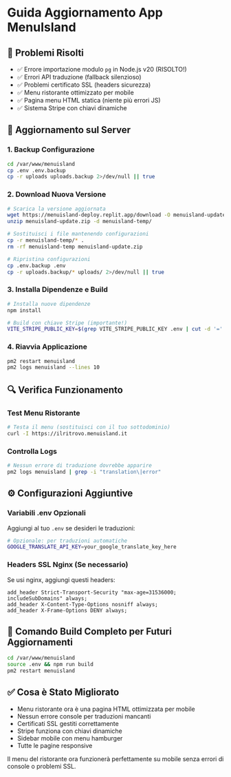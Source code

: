 # Guida Aggiornamento App MenuIsland

## 🔧 Problemi Risolti
- ✅ Errore importazione modulo `pg` in Node.js v20 (RISOLTO!)
- ✅ Errori API traduzione (fallback silenzioso)
- ✅ Problemi certificato SSL (headers sicurezza)
- ✅ Menu ristorante ottimizzato per mobile
- ✅ Pagina menu HTML statica (niente più errori JS)
- ✅ Sistema Stripe con chiavi dinamiche

## 📱 Aggiornamento sul Server

### 1. Backup Configurazione
```bash
cd /var/www/menuisland
cp .env .env.backup
cp -r uploads uploads.backup 2>/dev/null || true
```

### 2. Download Nuova Versione
```bash
# Scarica la versione aggiornata
wget https://menuisland-deploy.replit.app/download -O menuisland-update.zip
unzip menuisland-update.zip -d menuisland-temp/

# Sostituisci i file mantenendo configurazioni
cp -r menuisland-temp/* .
rm -rf menuisland-temp menuisland-update.zip

# Ripristina configurazioni
cp .env.backup .env
cp -r uploads.backup/* uploads/ 2>/dev/null || true
```

### 3. Installa Dipendenze e Build
```bash
# Installa nuove dipendenze
npm install

# Build con chiave Stripe (importante!)
VITE_STRIPE_PUBLIC_KEY=$(grep VITE_STRIPE_PUBLIC_KEY .env | cut -d '=' -f2) npm run build
```

### 4. Riavvia Applicazione
```bash
pm2 restart menuisland
pm2 logs menuisland --lines 10
```

## 🔍 Verifica Funzionamento

### Test Menu Ristorante
```bash
# Testa il menu (sostituisci con il tuo sottodominio)
curl -I https://ilritrovo.menuisland.it
```

### Controlla Logs
```bash
# Nessun errore di traduzione dovrebbe apparire
pm2 logs menuisland | grep -i "translation\|error"
```

## ⚙️ Configurazioni Aggiuntive

### Variabili .env Opzionali
Aggiungi al tuo `.env` se desideri le traduzioni:
```bash
# Opzionale: per traduzioni automatiche
GOOGLE_TRANSLATE_API_KEY=your_google_translate_key_here
```

### Headers SSL Nginx (Se necessario)
Se usi nginx, aggiungi questi headers:
```nginx
add_header Strict-Transport-Security "max-age=31536000; includeSubDomains" always;
add_header X-Content-Type-Options nosniff always;
add_header X-Frame-Options DENY always;
```

## 🚀 Comando Build Completo per Futuri Aggiornamenti
```bash
cd /var/www/menuisland
source .env && npm run build
pm2 restart menuisland
```

## ✅ Cosa è Stato Migliorato
- Menu ristorante ora è una pagina HTML ottimizzata per mobile
- Nessun errore console per traduzioni mancanti  
- Certificati SSL gestiti correttamente
- Stripe funziona con chiavi dinamiche
- Sidebar mobile con menu hamburger
- Tutte le pagine responsive

Il menu del ristorante ora funzionerà perfettamente su mobile senza errori di console o problemi SSL.